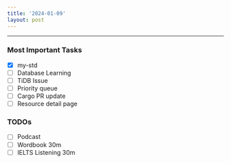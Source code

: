 ```yaml
---
title: '2024-01-09'
layout: post
---
```


---

### Most Important Tasks

- [x] my-std
- [ ] Database Learning
- [ ] TiDB Issue
- [ ] Priority queue
- [ ] Cargo PR update
- [ ] Resource detail page

### TODOs

- [ ] Podcast
- [ ] Wordbook 30m
- [ ] IELTS Listening 30m
